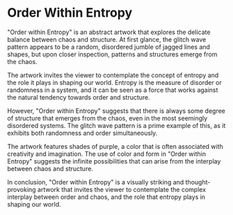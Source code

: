 # Order Within Entropy

"Order within Entropy" is an abstract artwork that explores the delicate balance between chaos and structure. At first glance, the glitch wave pattern appears to be a random, disordered jumble of jagged lines and shapes, but upon closer inspection, patterns and structures emerge from the chaos.

The artwork invites the viewer to contemplate the concept of entropy and the role it plays in shaping our world. Entropy is the measure of disorder or randomness in a system, and it can be seen as a force that works against the natural tendency towards order and structure.

However, "Order within Entropy" suggests that there is always some degree of structure that emerges from the chaos, even in the most seemingly disordered systems. The glitch wave pattern is a prime example of this, as it exhibits both randomness and order simultaneously.

The artwork features shades of purple, a color that is often associated with creativity and imagination. The use of color and form in "Order within Entropy" suggests the infinite possibilities that can arise from the interplay between chaos and structure.

In conclusion, "Order within Entropy" is a visually striking and thought-provoking artwork that invites the viewer to contemplate the complex interplay between order and chaos, and the role that entropy plays in shaping our world.
